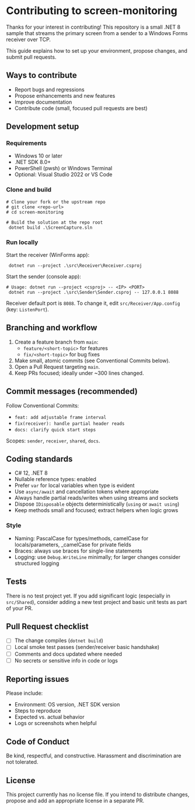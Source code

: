 # Contributing to screen-monitoring

Thanks for your interest in contributing! This repository is a small .NET 8 sample that streams the primary screen from a sender to a Windows Forms receiver over TCP.

This guide explains how to set up your environment, propose changes, and submit pull requests.

## Ways to contribute

- Report bugs and regressions
- Propose enhancements and new features
- Improve documentation
- Contribute code (small, focused pull requests are best)

## Development setup

### Requirements

- Windows 10 or later
- .NET SDK 8.0+
- PowerShell (pwsh) or Windows Terminal
- Optional: Visual Studio 2022 or VS Code

### Clone and build

```pwsh
# Clone your fork or the upstream repo
# git clone <repo-url>
# cd screen-monitoring

# Build the solution at the repo root
 dotnet build .\ScreenCapture.sln
```

### Run locally

Start the receiver (WinForms app):

```pwsh
 dotnet run --project .\src\Receiver\Receiver.csproj
```

Start the sender (console app):

```pwsh
# Usage: dotnet run --project <csproj> -- <IP> <PORT>
 dotnet run --project .\src\Sender\Sender.csproj -- 127.0.0.1 8088
```

Receiver default port is `8088`. To change it, edit `src/Receiver/App.config` (key: `ListenPort`).

## Branching and workflow

1. Create a feature branch from `main`:
   - `feature/<short-topic>` for features
   - `fix/<short-topic>` for bug fixes
2. Make small, atomic commits (see Conventional Commits below).
3. Open a Pull Request targeting `main`.
4. Keep PRs focused; ideally under ~300 lines changed.

## Commit messages (recommended)

Follow Conventional Commits:

- `feat: add adjustable frame interval`
- `fix(receiver): handle partial header reads`
- `docs: clarify quick start steps`

Scopes: `sender`, `receiver`, `shared`, `docs`.

## Coding standards

- C# 12, .NET 8
- Nullable reference types: enabled
- Prefer `var` for local variables when type is evident
- Use `async/await` and cancellation tokens where appropriate
- Always handle partial reads/writes when using streams and sockets
- Dispose `IDisposable` objects deterministically (`using` or `await using`)
- Keep methods small and focused; extract helpers when logic grows

### Style

- Naming: PascalCase for types/methods, camelCase for locals/parameters, _camelCase for private fields
- Braces: always use braces for single-line statements
- Logging: use `Debug.WriteLine` minimally; for larger changes consider structured logging

## Tests

There is no test project yet. If you add significant logic (especially in `src/Shared`), consider adding a new test project and basic unit tests as part of your PR.

## Pull Request checklist

- [ ] The change compiles (`dotnet build`)
- [ ] Local smoke test passes (sender/receiver basic handshake)
- [ ] Comments and docs updated where needed
- [ ] No secrets or sensitive info in code or logs

## Reporting issues

Please include:

- Environment: OS version, .NET SDK version
- Steps to reproduce
- Expected vs. actual behavior
- Logs or screenshots when helpful

## Code of Conduct

Be kind, respectful, and constructive. Harassment and discrimination are not tolerated.

## License

This project currently has no license file. If you intend to distribute changes, propose and add an appropriate license in a separate PR.
